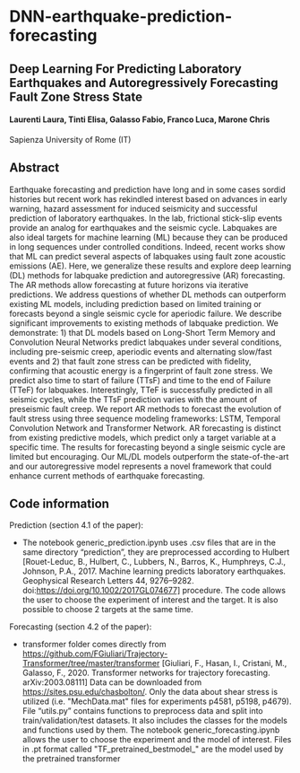 # DNN-earthquake-prediction-forecasting

## Deep Learning For Predicting Laboratory Earthquakes and Autoregressively Forecasting Fault Zone Stress State 

#### Laurenti Laura, Tinti Elisa, Galasso Fabio, Franco Luca, Marone Chris
Sapienza University of Rome (IT) <br/>

## Abstract

Earthquake forecasting and prediction have long and in some cases sordid histories but recent work has rekindled interest based on advances in early warning, hazard assessment for induced seismicity and successful prediction of laboratory earthquakes. In the lab, frictional stick-slip events provide an analog for earthquakes and the seismic cycle. Labquakes are also ideal targets for machine learning (ML) because they can be produced in long sequences under controlled conditions. Indeed, recent works show that ML can predict several aspects of labquakes using fault zone acoustic emissions (AE). Here, we generalize these results and explore deep learning (DL) methods for labquake prediction and autoregressive (AR) forecasting. The AR methods allow forecasting at future horizons via iterative predictions. We address questions of whether DL methods can outperform existing ML models, including prediction based on limited training or forecasts beyond a single seismic cycle for aperiodic failure. We describe significant improvements to existing methods of labquake prediction. We demonstrate: 1) that DL models based on Long-Short Term Memory and Convolution Neural Networks predict labquakes under several conditions, including pre-seismic creep, aperiodic events and alternating slow/fast events and 2) that fault zone stress can be predicted with fidelity, confirming that acoustic energy is a fingerprint of fault zone stress. We predict also time to start of failure (TTsF) and time to the end of Failure (TTeF) for labquakes. Interestingly, TTeF is successfully predicted in all seismic cycles, while the TTsF prediction varies with the amount of preseismic fault creep. We report AR methods to forecast the evolution of fault stress using three sequence modeling frameworks: LSTM, Temporal Convolution Network and Transformer Network. AR forecasting is distinct from existing predictive models, which predict only a target variable at a specific time. The results for forecasting beyond a single seismic cycle are limited but encouraging. Our ML/DL models outperform the state-of-the-art and our autoregressive model represents a novel framework that could enhance current methods of earthquake forecasting.



## Code information

Prediction (section 4.1 of the paper): 
- The notebook generic_prediction.ipynb uses .csv files that are in the same directory  “prediction”, they are preprocessed  according to Hulbert [Rouet-Leduc, B., Hulbert, C., Lubbers, N., Barros, K., Humphreys, C.J., Johnson, P.A., 2017. Machine learning predicts laboratory earthquakes. Geophysical Research Letters 44, 9276–9282. doi:https://doi.org/10.1002/2017GL074677] procedure. The code allows the user to choose the experiment of interest and the target. It is also possible to choose 2 targets at the same time. 

Forecasting (section 4.2  of the paper): 
- transformer folder comes directly  from https://github.com/FGiuliari/Trajectory-Transformer/tree/master/transformer [Giuliari, F., Hasan, I., Cristani, M., Galasso, F., 2020. Transformer networks for trajectory forecasting. arXiv:2003.08111]
Data can be downloaded from https://sites.psu.edu/chasbolton/. Only the data about shear stress is utilized (i.e. "MechData.mat" files for experiments p4581, p5198, p4679).
File “utils.py” contains functions to preprocess data and split into train/validation/test datasets. It also includes the classes for the models and functions used by them. The notebook generic_forecasting.ipynb allows the user to choose the experiment and the model of interest. Files in .pt format called "TF_pretrained_bestmodel_" are the model used by the pretrained transformer



